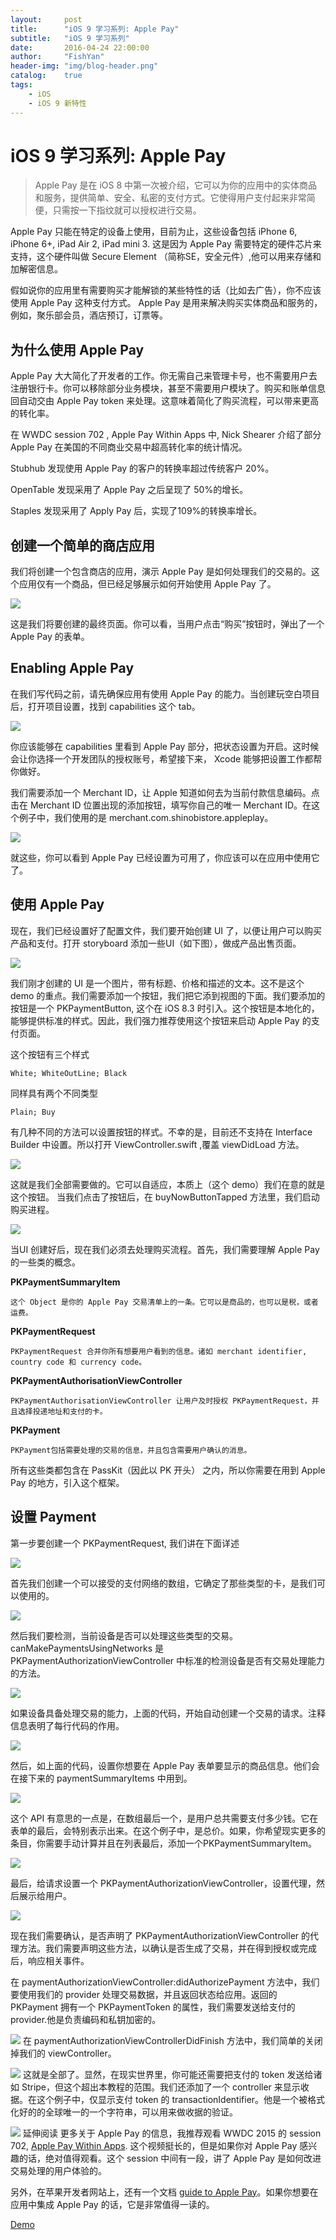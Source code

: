 ```yaml
---
layout:     post
title:      "iOS 9 学习系列: Apple Pay"
subtitle:   "iOS 9 学习系列"
date:       2016-04-24 22:00:00
author:     "FishYan"
header-img: "img/blog-header.png" 
catalog:    true
tags:
    - iOS
    - iOS 9 新特性
---
```


# iOS 9 学习系列: Apple Pay

>Apple Pay 是在 iOS 8 中第一次被介绍，它可以为你的应用中的实体商品和服务，提供简单、安全、私密的支付方式。它使得用户支付起来非常简便，只需按一下指纹就可以授权进行交易。

Apple Pay 只能在特定的设备上使用，目前为止，这些设备包括 iPhone 6, iPhone 6+, iPad Air 2, iPad mini 3. 这是因为 Apple Pay 需要特定的硬件芯片来支持，这个硬件叫做 Secure Element （简称SE，安全元件）,他可以用来存储和加解密信息。

假如说你的应用里有需要购买才能解锁的某些特性的话（比如去广告），你不应该使用 Apple Pay 这种支付方式。 Apple Pay 是用来解决购买实体商品和服务的，例如，聚乐部会员，酒店预订，订票等。

## 为什么使用 Apple Pay

Apple Pay 大大简化了开发者的工作。你无需自己来管理卡号，也不需要用户去注册银行卡。你可以移除部分业务模块，甚至不需要用户模块了。购买和账单信息回自动交由 Apple Pay token 来处理。这意味着简化了购买流程，可以带来更高的转化率。

在 WWDC session 702 , Apple Pay Within Apps 中, Nick Shearer 介绍了部分 Apple Pay 在美国的不同商业交易中超高转化率的统计情况。

Stubhub 发现使用 Apple Pay 的客户的转换率超过传统客户 20%。

OpenTable 发现采用了 Apple Pay 之后呈现了 50%的增长。

Staples 发现采用了 Apply Pay 后，实现了109%的转换率增长。
## 创建一个简单的商店应用
我们将创建一个包含商店的应用，演示 Apple Pay 是如何处理我们的交易的。这个应用仅有一个商品，但已经足够展示如何开始使用 Apple Pay 了。

![](http://upload-images.jianshu.io/upload_images/28255-1634d075ec402013.png?imageMogr2/auto-orient/strip%7CimageView2/2/w/1240)

这是我们将要创建的最终页面。你可以看，当用户点击“购买”按钮时，弹出了一个 Apple Pay 的表单。

## Enabling Apple Pay
在我们写代码之前，请先确保应用有使用 Apple Pay 的能力。当创建玩空白项目后，打开项目设置，找到 capabilities 这个 tab。

![](http://upload-images.jianshu.io/upload_images/28255-41f6af5efce47fdc.png?imageMogr2/auto-orient/strip%7CimageView2/2/w/1240)

你应该能够在 capabilities 里看到 Apple Pay 部分，把状态设置为开启。这时候会让你选择一个开发团队的授权账号，希望接下来， Xcode 能够把设置工作都帮你做好。

我们需要添加一个 Merchant ID，让 Apple 知道如何去为当前付款信息编码。点击在 Merchant ID 位置出现的添加按钮，填写你自己的唯一 Merchant ID。在这个例子中，我们使用的是 merchant.com.shinobistore.appleplay。

![](http://upload-images.jianshu.io/upload_images/28255-6bb0fb21a4dbf1cb.png?imageMogr2/auto-orient/strip%7CimageView2/2/w/1240)

就这些，你可以看到 Apple Pay 已经设置为可用了，你应该可以在应用中使用它了。

## 使用 Apple Pay
现在，我们已经设置好了配置文件，我们要开始创建 UI 了，以便让用户可以购买产品和支付。打开 storyboard 添加一些UI（如下图），做成产品出售页面。

![](http://upload-images.jianshu.io/upload_images/28255-ba138dfead6247a8.png?imageMogr2/auto-orient/strip%7CimageView2/2/w/1240)

我们刚才创建的 UI 是一个图片，带有标题、价格和描述的文本。这不是这个 demo 的重点。我们需要添加一个按钮，我们把它添到视图的下面。我们要添加的按钮是一个 PKPaymentButton, 这个在 iOS 8.3 时引入。这个按钮是本地化的，能够提供标准的样式。因此，我们强力推荐使用这个按钮来启动 Apple Pay 的支付页面。

这个按钮有三个样式
```
White; WhiteOutLine; Black
```
同样具有两个不同类型
```
Plain; Buy
```
有几种不同的方法可以设置按钮的样式。不幸的是，目前还不支持在 Interface Builder 中设置。所以打开 ViewController.swift ,覆盖 viewDidLoad 方法。

![](http://upload-images.jianshu.io/upload_images/28255-48984e99fd5f8f26.png?imageMogr2/auto-orient/strip%7CimageView2/2/w/1240)

这就是我们全部需要做的。它可以自适应，本质上（这个 demo）我们在意的就是这个按钮。 当我们点击了按钮后，在 buyNowButtonTapped 方法里，我们启动购买进程。

![](http://upload-images.jianshu.io/upload_images/28255-f53fa8cc7854106d.png?imageMogr2/auto-orient/strip%7CimageView2/2/w/1240)

当UI 创建好后，现在我们必须去处理购买流程。首先，我们需要理解 Apple Pay 的一些类的概念。

**PKPaymentSummaryItem**

    这个 Object 是你的 Apple Pay 交易清单上的一条。它可以是商品的，也可以是税，或者运费。

**PKPaymentRequest**

    PKPaymentRequest 合并你所有想要用户看到的信息。诸如 merchant identifier, country code 和 currency code。

**PKPaymentAuthorisationViewController**

    PKPaymentAuthorisationViewController 让用户及时授权 PKPaymentRequest，并且选择投递地址和支付的卡。

**PKPayment**

    PKPayment包括需要处理的交易的信息，并且包含需要用户确认的消息。

所有这些类都包含在 PassKit（因此以 PK 开头） 之内，所以你需要在用到 Apple Pay 的地方，引入这个框架。

## 设置 Payment
第一步要创建一个 PKPaymentRequest, 我们讲在下面详述

![](http://upload-images.jianshu.io/upload_images/28255-6acdf464abd10b1a.png?imageMogr2/auto-orient/strip%7CimageView2/2/w/1240)

首先我们创建一个可以接受的支付网络的数组，它确定了那些类型的卡，是我们可以使用的。

![](http://upload-images.jianshu.io/upload_images/28255-06a99499b3a57bf1.png?imageMogr2/auto-orient/strip%7CimageView2/2/w/1240)

然后我们要检测，当前设备是否可以处理这些类型的交易。canMakePaymentsUsingNetworks 是PKPaymentAuthorizationViewController 中标准的检测设备是否有交易处理能力的方法。

![](http://upload-images.jianshu.io/upload_images/28255-795afc9830273624.png?imageMogr2/auto-orient/strip%7CimageView2/2/w/1240)

如果设备具备处理交易的能力，上面的代码，开始自动创建一个交易的请求。注释信息表明了每行代码的作用。

![](http://upload-images.jianshu.io/upload_images/28255-1a6cd2bbd74e1a5d.png?imageMogr2/auto-orient/strip%7CimageView2/2/w/1240)

然后，如上面的代码，设置你想要在 Apple Pay 表单要显示的商品信息。他们会在接下来的 paymentSummaryItems 中用到。

![](http://upload-images.jianshu.io/upload_images/28255-d32a71a0114f6d1c.png?imageMogr2/auto-orient/strip%7CimageView2/2/w/1240)

这个 API 有意思的一点是，在数组最后一个，是用户总共需要支付多少钱。它在表单的最后，会特别表示出来。在这个例子中，是总价。如果，你希望现实更多的条目，你需要手动计算并且在列表最后，添加一个PKPaymentSummaryItem。

![](http://upload-images.jianshu.io/upload_images/28255-3944481d966355a6.png?imageMogr2/auto-orient/strip%7CimageView2/2/w/1240)

最后，给请求设置一个 PKPaymentAuthorizationViewController，设置代理，然后展示给用户。

![](http://upload-images.jianshu.io/upload_images/28255-8edce6c6ed61401a.png?imageMogr2/auto-orient/strip%7CimageView2/2/w/1240)

现在我们需要确认，是否声明了 PKPaymentAuthorizationViewController 的代理方法。我们需要声明这些方法，以确认是否生成了交易，并在得到授权或完成后，响应相关事件。

在 paymentAuthorizationViewController:didAuthorizePayment 方法中，我们要使用我们的 provider 处理交易数据，并且返回状态给应用。返回的 PKPayment 拥有一个 PKPaymentToken 的属性，我们需要发送给支付的 provider.他是负责编码和私钥加密的。


![](http://upload-images.jianshu.io/upload_images/28255-412e6d3fa8be47fc.png?imageMogr2/auto-orient/strip%7CimageView2/2/w/1240)
在 paymentAuthorizationViewControllerDidFinish 方法中，我们简单的关闭掉我们的 viewController。


![](http://upload-images.jianshu.io/upload_images/28255-3f941bf52cc3bc64.png?imageMogr2/auto-orient/strip%7CimageView2/2/w/1240)
这就是全部了。显然，在现实世界里，你可能还需要把支付的 token 发送给诸如 Stripe，但这个超出本教程的范围。我们还添加了一个  controller 来显示收据。在这个例子中，仅显示支付 token 的 transactionIdentifier。他是一个被格式化好的的全球唯一的一个字符串，可以用来做收据的验证。


![](http://upload-images.jianshu.io/upload_images/28255-45da1e6334f0ef7a.png?imageMogr2/auto-orient/strip%7CimageView2/2/w/1240)
延伸阅读
更多关于 Apple Pay 的信息，我推荐观看 WWDC 2015 的 session 702, [Apple Pay Within Apps](https://developer.apple.com/videos/wwdc/2015/?id=702). 这个视频挺长的，但是如果你对 Apple Pay 感兴趣的话，绝对值得观看。这个 session 中间有一段，讲了 Apple Pay 是如何改进交易处理的用户体验的。

另外，在苹果开发者网站上，还有一个文档 [guide to Apple Pay](https://developer.apple.com/apple-pay/)。如果你想要在应用中集成 Apple Pay 的话，它是非常值得一读的。

[Demo](https://github.com/fish-yan/Apple-Pay)